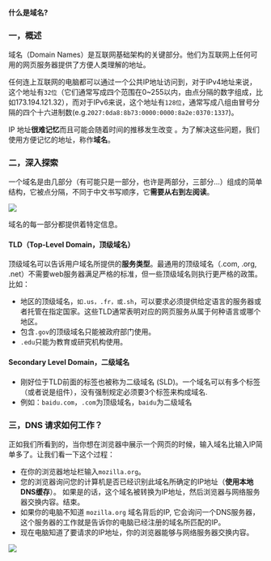 #### 什么是域名?

### 一，概述
域名（Domain Names）是互联网基础架构的关键部分。他们为互联网上任何可用的网页服务器提供了方便人类理解的地址。

任何连上互联网的电脑都可以通过一个公共IP地址访问到，对于IPv4地址来说，这个地址有`32位`（它们通常写成四个范围在0~255以内，由点分隔的数字组成，比如173.194.121.32），而对于IPv6来说，这个地址有`128位`，通常写成八组由冒号分隔的四个十六进制数(e.g.`2027:0da8:8b73:0000:0000:8a2e:0370:1337`)。

IP 地址**很难记忆**而且可能会随着时间的推移发生改变 。为了解决这些问题，我们使用方便记忆的地址，称作**域名**。

### 二，深入探索
一个域名是由几部分（有可能只是一部分，也许是两部分，三部分...）组成的简单结构，它被点分隔，不同于中文书写顺序，它**需要从右到左阅读**。

![](https://mdn.mozillademos.org/files/11229/structure.png)

域名的每一部分都提供着特定信息。

#### TLD（Top-Level Domain，顶级域名）
顶级域名可以告诉用户域名所提供的**服务类型**。最通用的顶级域名（.com, .org, .net）不需要web服务器满足严格的标准，但一些顶级域名则执行更严格的政策。比如：
- 地区的顶级域名，`如.us，.fr，或.sh`，可以要求必须提供给定语言的服务器或者托管在指定国家。这些TLD通常表明对应的网页服务从属于何种语言或哪个地区。
- 包含`.gov`的顶级域名只能被政府部门使用。
- `.edu`只能为教育或研究机构使用。

#### Secondary Level Domain，二级域名
- 刚好位于TLD前面的标签也被称为二级域名 (SLD)。一个域名可以有多个标签（或者说是组件），没有强制规定必须要3个标签来构成域名.
- 例如：`baidu.com`，`.com`为顶级域名，`baidu`为二级域名


### 三，DNS 请求如何工作？
正如我们所看到的，当你想在浏览器中展示一个网页的时候，输入域名比输入IP简单多了。让我们看一下这个过程：
- 在你的浏览器地址栏输入`mozilla.org`。
- 您的浏览器询问您的计算机是否已经识别此域名所确定的IP地址（**使用本地DNS缓存**）。 如果是的话，这个域名被转换为IP地址，然后浏览器与网络服务器交换内容。结束。
- 如果你的电脑不知道 `mozilla.org` 域名背后的IP, 它会询问一个DNS服务器，这个服务器的工作就是告诉你的电脑已经注册的域名所匹配的IP。
- 现在电脑知道了要请求的IP地址，你的浏览器能够与网络服务器交换内容。

![](https://mdn.mozillademos.org/files/8961/2014-10-dns-request2.png)